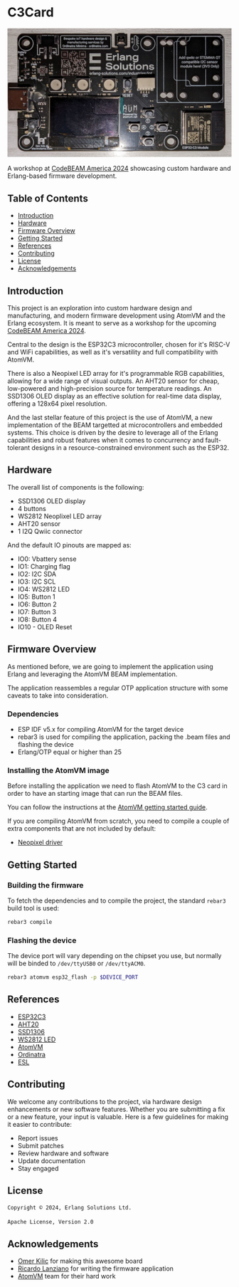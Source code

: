 # C3Card

![c3card](/images/c3card.jpg)

A workshop at [CodeBEAM America 2024](https://codebeamamerica.com/)
showcasing custom hardware and Erlang-based firmware development.

## Table of Contents

  - [Introduction](#introcution)
  - [Hardware](#hardware)
  - [Firmware Overview](#firmware-overview)
  - [Getting Started](#getting-started)
  - [References](#references)
  - [Contributing](#contributing)
  - [License](#license)
  - [Acknowledgements](#acknowledgements)

## Introduction

This project is an exploration into custom hardware design and
manufacturing, and modern firmware development using AtomVM and the
Erlang ecosystem. It is meant to serve as a workshop for the upcoming
[CodeBEAM America 2024](https://codebeamamerica.com/).

Central to the design is the ESP32C3 microcontroller, chosen for it's
RISC-V and WiFi capabilities, as well as it's versatility and full
compatibility with AtomVM.

There is also a Neopixel LED array for it's programmable RGB
capabilities, allowing for a wide range of visual outputs. An AHT20
sensor for cheap, low-powered and high-precision source for
temperature readings. An SSD1306 OLED display as an effective solution
for real-time data display, offering a 128x64 pixel resolution.

And the last stellar feature of this project is the use of AtomVM, a
new implementation of the BEAM targetted at microcontrollers and
embedded systems. This choice is driven by the desire to leverage all
of the Erlang capabilities and robust features when it comes to
concurrency and fault-tolerant designs in a resource-constrained
environment such as the ESP32.

## Hardware

The overall list of components is the following:

  - SSD1306 OLED display
  - 4 buttons
  - WS2812 Neoplixel LED array
  - AHT20 sensor
  - 1 I2Q Qwiic connector

And the default IO pinouts are mapped as:

  - IO0: Vbattery sense
  - IO1: Charging flag
  - IO2: I2C SDA
  - IO3: I2C SCL
  - IO4: WS2812 LED
  - IO5: Button 1
  - IO6: Button 2
  - IO7: Button 3
  - IO8: Button 4
  - IO10 - OLED Reset

## Firmware Overview

As mentioned before, we are going to implement the application using
Erlang and leveraging the AtomVM BEAM implementation.

The application reassembles a regular OTP application structure with
some caveats to take into consideration.

### Dependencies

  - ESP IDF v5.x for compiling AtomVM for the target device
  - rebar3 is used for compiling the application, packing the .beam
    files and flashing the device
  - Erlang/OTP equal or higher than 25

### Installing the AtomVM image

Before installing the application we need to flash AtomVM to the C3
card in order to have an starting image that can run the BEAM files.

You can follow the instructions at the [AtomVM getting started
guide](https://www.atomvm.net/doc/master/getting-started-guide.html).

If you are compiling AtomVM from scratch, you need to compile a couple
of extra components that are not included by default:

  - [Neopixel driver](https://github.com/atomvm/atomvm_neopixel)

## Getting Started

### Building the firmware

To fetch the dependencies and to compile the project, the standard
`rebar3` build tool is used:

```sh
rebar3 compile
```

### Flashing the device

The device port will vary depending on the chipset you use, but
normally will be binded to `/dev/ttyUSB0` or `/dev/ttyACM0`.

```sh
rebar3 atomvm esp32_flash -p $DEVICE_PORT
```

## References

  - [ESP32C3](https://www.espressif.com/sites/default/files/documentation/esp32-c3_datasheet_en.pdf)
  - [AHT20](https://asairsensors.com/wp-content/uploads/2021/09/Data-Sheet-AHT20-Humidity-and-Temperature-Sensor-ASAIR-V1.0.03.pdf)
  - [SSD1306](https://www.alldatasheet.com/datasheet-pdf/pdf/1179026/ETC2/SSD1306.html)
  - [WS2812 LED](https://www.alldatasheet.com/datasheet-pdf/pdf/553088/ETC2/WS2812.html)
  - [AtomVM](https://atomvm.net)
  - [Ordinatra](https://ordinatra.com/)
  - [ESL](http://erlang-solutions.com/)

## Contributing

We welcome any contributions to the project, via hardware design
enhancements or new software features. Whether you are submitting a
fix or a new feature, your input is valuable. Here is a few guidelines
for making it easier to contribute:

  - Report issues
  - Submit patches
  - Review hardware and software
  - Update documentation
  - Stay engaged

## License

```
Copyright © 2024, Erlang Solutions Ltd.

Apache License, Version 2.0
```

## Acknowledgements

  - [Omer Kilic](https://github.com/omerk) for making this awesome board
  - [Ricardo Lanziano](https://github.com/arpunk) for writing the firmware application
  - [AtomVM](https://atomvm.net) team for their hard work
